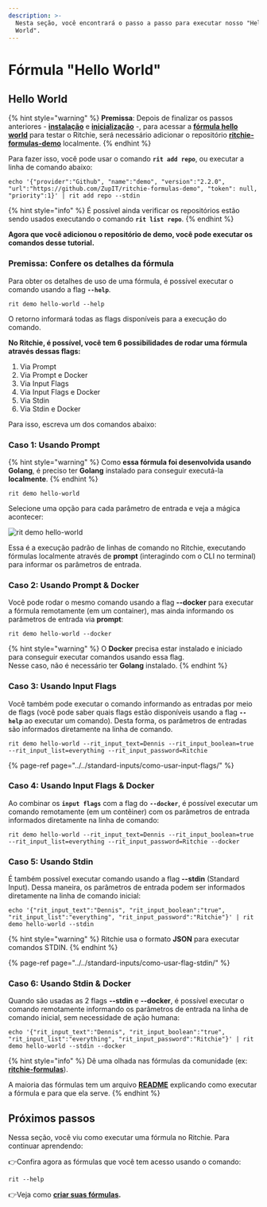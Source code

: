 ```yaml
---
description: >-
  Nesta seção, você encontrará o passo a passo para executar nosso "Hello
  World".
---
```


# Fórmula "Hello World"

## Hello World

{% hint style="warning" %}
**Premissa**: Depois de finalizar os passos anteriores -  [**instalação**](../../../getting-started/instalacao-cli/) e [**inicialização**](../../../getting-started/inicializacao-cli.md) -,  para acessar a [**fórmula hello world**](https://github.com/ZupIT/ritchie-formulas/tree/master/demo/hello-world) para testar o Ritchie, será necessário adicionar o repositório [**ritchie-formulas-demo**](https://github.com/ZupIT/ritchie-formulas-demo) localmente.
{% endhint %}

Para fazer isso, você pode usar o comando **`rit add repo`**, ou executar a linha de comando abaixo:

```text
echo '{"provider":"Github", "name":"demo", "version":"2.2.0", "url":"https://github.com/ZupIT/ritchie-formulas-demo", "token": null, "priority":1}' | rit add repo --stdin
```

{% hint style="info" %}
É possível ainda verificar os repositórios estão sendo usados executando o comando **`rit list repo`**.
{% endhint %}

**Agora que você adicionou o repositório de demo, você pode executar os comandos desse tutorial.**

### **Premissa: Confere os detalhes da fórmula**

Para obter os detalhes de uso de uma fórmula, é possível executar o comando usando a flag **`--help`**.

```text
rit demo hello-world --help
```

O retorno informará todas as flags disponíveis para a execução do comando.  
  
**No Ritchie, é possível, você tem 6 possibilidades de rodar uma fórmula através dessas flags:** 

1. Via Prompt 
2. Via Prompt e Docker 
3. Via Input Flags
4. Via Input Flags e Docker
5. Via Stdin
6. Via Stdin e Docker 

Para isso, escreva um dos comandos abaixo:

### Caso 1: Usando Prompt

{% hint style="warning" %}
Como **essa fórmula  foi desenvolvida usando Golang**, é preciso ter **Golang** instalado para conseguir  executá-la **localmente**.
{% endhint %}

```text
rit demo hello-world
```

Selecione uma opção para cada parâmetro de entrada e veja a mágica acontecer:

![rit demo hello-world](../../../.gitbook/assets/large-gif-1054x366-%20%281%29.gif)

Essa é a execução padrão de linhas de comando no Ritchie, executando fórmulas localmente através de **prompt** \(interagindo com o CLI no terminal\) para informar os parâmetros de entrada.

### Caso 2: Usando Prompt & Docker

Você pode rodar o mesmo comando usando a flag **--docker** para executar a fórmula remotamente \(em um container\), mas ainda informando os parâmetros de entrada via **prompt**:

```text
rit demo hello-world --docker
```

{% hint style="warning" %}
O **Docker** precisa estar instalado e iniciado para conseguir executar comandos usando essa flag.  
Nesse caso, não é necessário ter **Golang** instalado.
{% endhint %}

### Caso 3: Usando Input Flags

Você também pode executar o comando informando as entradas por meio de flags \(você pode saber quais flags estão disponíveis usando  a flag **`--help`** ao executar um comando\). Desta forma, os parâmetros de entradas são informados diretamente na linha de comando.

```
rit demo hello-world --rit_input_text=Dennis --rit_input_boolean=true --rit_input_list=everything --rit_input_password=Ritchie
```

{% page-ref page="../../standard-inputs/como-usar-input-flags/" %}

### Caso 4: Usando Input Flags & Docker

Ao combinar os **`input flags`** com a flag do **`--docker`**, é possível executar um comando remotamente \(em um contêiner\) com os parâmetros de entrada informados diretamente na linha de comando:

```
rit demo hello-world --rit_input_text=Dennis --rit_input_boolean=true --rit_input_list=everything --rit_input_password=Ritchie --docker
```

### Caso 5: Usando Stdin

É também possível executar comando usando a flag **--stdin** \(Standard Input\). Dessa maneira, os parâmetros de entrada podem ser informados diretamente na linha de comando inicial:

```
echo '{"rit_input_text":"Dennis", "rit_input_boolean":"true", "rit_input_list":"everything", "rit_input_password":"Ritchie"}' | rit demo hello-world --stdin
```

{% hint style="warning" %}
Ritchie usa o formato **JSON** para executar comandos STDIN.
{% endhint %}

{% page-ref page="../../standard-inputs/como-usar-flag-stdin/" %}

### Caso 6: Usando Stdin & Docker

Quando são usadas as 2 flags **--stdin** e **--docker**, é possível executar o comando remotamente informando os parâmetros de entrada na linha de comando inicial, sem necessidade de ação humana:

```text
echo '{"rit_input_text":"Dennis", "rit_input_boolean":"true", "rit_input_list":"everything", "rit_input_password":"Ritchie"}' | rit demo hello-world --stdin --docker
```

{% hint style="info" %}
Dê uma olhada nas fórmulas da comunidade \(ex: [**ritchie-formulas**](https://github.com/ZupIT/ritchie-formulas)\). 

A maioria das fórmulas tem um arquivo [**README**](https://github.com/ZupIT/ritchie-formulas/tree/master/demo/hello-world) explicando como executar a fórmula e para que ela serve.
{% endhint %}

## Próximos passos

Nessa seção, você viu como executar uma fórmula no Ritchie. Para continuar aprendendo:

👉Confira agora as fórmulas que você tem acesso usando o comando:

```text
rit --help
```

👉Veja como [**criar suas fórmulas**](../como-criar-formulas.md)**.**

